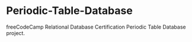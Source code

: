 # Periodic-Table-Database
freeCodeCamp Relational Database Certification Periodic Table Database project.

